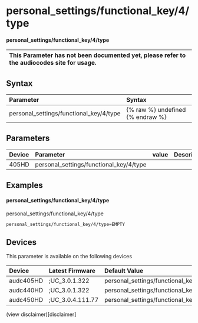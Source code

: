 ﻿---
description: personal_settings/functional_key/4/type
search: false
---

# personal_settings/functional_key/4/type

#### personal_settings/functional_key/4/type


| This Parameter has not been documented yet, please refer to the audiocodes site for usage.  |
| :--- |

## Syntax
| Parameter | Syntax |
| :--- | :--- |
|personal_settings/functional_key/4/type | {% raw %} undefined {% endraw %} |

## Parameters
|Device|Parameter|value|Description|
|:---|:---|:---|:---|
| 405HD | personal_settings/functional_key/4/type |  |  |

## Examples
#### personal_settings/functional_key/4/type

personal_settings/functional_key/4/type

```
personal_settings/functional_key/4/type=EMPTY
```

## Devices
This parameter is available on the following devices

| Device | Latest Firmware | Default Value |
|:---|:---|:---|
| audc405HD | ;UC_3.0.1.322 | personal_settings/functional_key/4/type=EMPTY 
| audc440HD | ;UC_3.0.1.322 | personal_settings/functional_key/4/type=EMPTY 
| audc450HD | ;UC_3.0.4.111.77 | personal_settings/functional_key/4/type=EMPTY 

(view disclaimer)[disclaimer]
